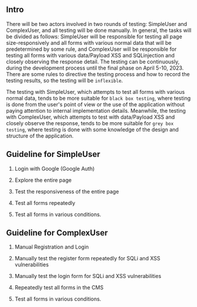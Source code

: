 ## Intro

There will be two actors involved in two rounds of testing: SimpleUser and ComplexUser, and all testing will be done manually. In general, the tasks will be divided as follows: SimpleUser will be responsible for testing all page size-responsively and all forms with various normal data that will be predetermined by some rule, and ComplexUser will be responsible for testing all forms with various data/Payload XSS and SQLinjection and closely observing the response detail. The testing can be continuously, during the development process until the final phase on April 5-10, 2023. There are some rules to directive the testing process and how to record the testing results, so the testing will be `inflexible`.

The testing with SimpleUser, which attempts to test all forms with various normal data, tends to be more suitable for `black box testing`, where testing is done from the user's point of view or the use of the application without paying attention to internal implementation details. Meanwhile, the testing with ComplexUser, which attempts to test with data/Payload XSS and closely observe the response, tends to be more suitable for `grey box testing`, where testing is done with some knowledge of the design and structure of the application.

## Guideline for SimpleUser

1. Login with Google (Google Auth)

2. Explore the entire page

3. Test the responsiveness of the entire page

4. Test all forms repeatedly

5. Test all forms in various conditions.

## Guideline for ComplexUser

1. Manual Registration and Login

2. Manually test the register form repeatedly for SQLi and XSS vulnerabilities

3. Manually test the login form for SQLi and XSS vulnerabilities

4. Repeatedly test all forms in the CMS

5. Test all forms in various conditions.
